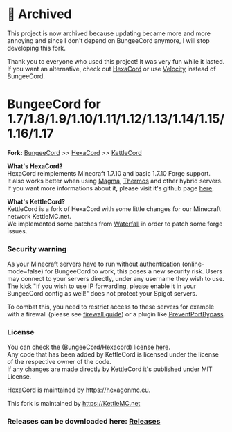 
🚧 Archived
==========
This project is now archived because updating became more and more annoying and since I don't depend on BungeeCord anymore, I will stop developing this fork.

Thank you to everyone who used this project! It was very fun while it lasted. If you want an alternative, check out [HexaCord](https://github.com/HexagonMC/BungeeCord) or use [Velocity](velocitypowered.com/) instead of BungeeCord.


BungeeCord for 1.7/1.8/1.9/1.10/1.11/1.12/1.13/1.14/1.15/1.16/1.17
==========

**Fork:** [BungeeCord](https://github.com/SpigotMC/BungeeCord) >> [HexaCord](https://github.com/HexagonMC/BungeeCord) >> [KettleCord](https://github.com/UeberallGebannt/KettleCord/)

**What's HexaCord?**</br>
HexaCord reimplements Minecraft 1.7.10 and basic 1.7.10 Forge support.</br>
It also works better when using [Magma](https://magmafoundation.org/), [Thermos](https://github.com/CyberdyneCC/Thermos) and other hybrid servers.</br>
If you want more informations about it, please visit it's github page [here](https://github.com/HexagonMC/BungeeCord).

**What's KettleCord?**</br>
KettleCord is a fork of HexaCord with some little changes for our Minecraft network KettleMC.net.</br>
We implemented some patches from [Waterfall](https://github.com/PaperMC/Waterfall/) in order to patch some forge issues.

### Security warning

As your Minecraft servers have to run without authentication (online-mode=false) for BungeeCord to work, this poses a new security risk. Users may connect to your servers directly, under any username they wish to use. The kick "If you wish to use IP forwarding, please enable it in your BungeeCord config as well!" does not protect your Spigot servers.

To combat this, you need to restrict access to these servers for example with a firewall (please see [firewall guide](https://www.spigotmc.org/wiki/firewall-guide/)) or a plugin like [PreventPortBypass](https://www.spigotmc.org/resources/preventportbypass-the-onlyproxyjoin-alternative.54934/).

### License

You can check the (BungeeCord/Hexacord) license [here](LICENSE).</br>
Any code that has been added by KettleCord is licensed under the license of the respective owner of the code.</br>
If any changes are made directly by KettleCord it's published under MIT License.

HexaCord is maintained by https://hexagonmc.eu.

This fork is maintained by https://KettleMC.net

### Releases can be downloaded here: [Releases](https://github.com/UeberallGebannt/KettleCord/releases)
